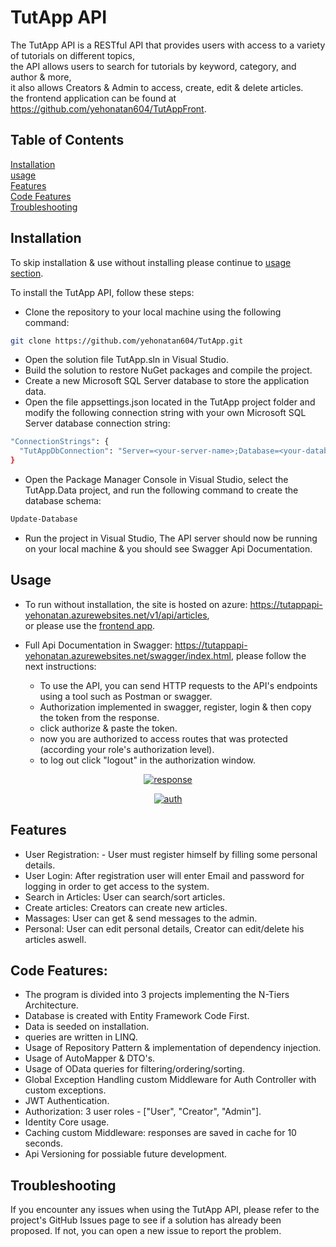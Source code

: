 # TutApp API
The TutApp API is a RESTful API that provides users with access to a variety of tutorials on different topics,<br>
the API allows users to search for tutorials by keyword, category, and author & more,<br>
it also allows Creators & Admin to access, create, edit & delete articles.<br>
the frontend application can be found at <a>https://github.com/yehonatan604/TutAppFront</a>.

## Table of Contents

[Installation](#installation) <br>
[usage](#usage) <br>
[Features](#features) <br>
[Code Features](#code-features) <br>
[Troubleshooting](#troubleshooting)

## Installation

To skip installation & use without installing please continue to [usage section](#usage).

To install the TutApp API, follow these steps:

- Clone the repository to your local machine using the following command:

```bash
git clone https://github.com/yehonatan604/TutApp.git
```
- Open the solution file TutApp.sln in Visual Studio.
- Build the solution to restore NuGet packages and compile the project.
- Create a new Microsoft SQL Server database to store the application data.
- Open the file appsettings.json located in the TutApp project folder and modify the following connection string with your own Microsoft SQL Server database connection string:
```bash
"ConnectionStrings": {
  "TutAppDbConnection": "Server=<your-server-name>;Database=<your-database-name>;Trusted_Connection=True;MultipleActiveResultSets=true"
}
```
- Open the Package Manager Console in Visual Studio, select the TutApp.Data project, and run the following command to create the database schema:
```bash
Update-Database
```
- Run the project in Visual Studio, The API server should now be running on your local machine & you should see Swagger Api Documentation.

## Usage

- To run without installation, the site is hosted on azure: <a>https://tutappapi-yehonatan.azurewebsites.net/v1/api/articles</a>,<br>or please use the [frontend app](https://yehonatan.moravia.co.il/tut/).
- Full Api Documentation in Swagger: <a>https://tutappapi-yehonatan.azurewebsites.net/swagger/index.html</a>, please follow the next instructions:

  - To use the API, you can send HTTP requests to the API's endpoints using a tool such as Postman or swagger.
  - Authorization implemented in swagger, register, login & then copy the token from the response.
  - click authorize & paste the token.
  - now you are authorized to access routes that was protected (according your role's authorization level).
  - to log out click "logout" in the authorization window.

<p align="center">
  <a href="https://ibb.co/yVnPBGc"><img src="https://i.ibb.co/Fnb3qNL/response.png" alt="response" border="0"></a>
</p>
<p align="center">
  <a href="https://ibb.co/TmWrh8M"><img src="https://i.ibb.co/5BK2c8h/auth.png" alt="auth" border="0"></a>
</p>


## Features

- User Registration: - User must register himself by filling some personal details.
- User Login: After registration user will enter Email and password for logging in order to get access to the system.
- Search in Articles: User can search/sort articles.
- Create articles: Creators can create new articles.
- Massages: User can get & send messages to the admin.
- Personal: User can edit personal details, Creator can edit/delete his articles aswell.

## Code Features:

- The program is divided into 3 projects implementing the N-Tiers Architecture.
- Database is created with Entity Framework Code First.
- Data is seeded on installation.
- queries are written in LINQ.
- Usage of Repository Pattern & implementation of dependency injection.
- Usage of AutoMapper & DTO's.
- Usage of OData queries for filtering/ordering/sorting.
- Global Exception Handling custom Middleware for Auth Controller with custom exceptions.
- JWT Authentication.
- Authorization: 3 user roles - ["User", "Creator", "Admin"].
- Identity Core usage.  
- Caching custom Middleware: responses are saved in cache for 10 seconds.
- Api Versioning for possiable future development.

## Troubleshooting
If you encounter any issues when using the TutApp API, please refer to the project's GitHub Issues page to see if a solution has already been proposed. If not, you can open a new issue to report the problem.
